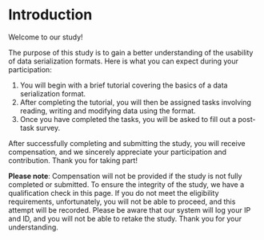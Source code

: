 # Introduction

Welcome to our study!

The purpose of this study is to gain a better understanding of the usability of data serialization formats. Here is what you can expect during your participation:

1. You will begin with a brief tutorial covering the basics of a data serialization format.
2. After completing the tutorial, you will then be assigned tasks involving reading, writing and modifying data using the format.
3. Once you have completed the tasks, you will be asked to fill out a post-task survey.

After successfully completing and submitting the study, you will receive compensation, and we sincerely appreciate your participation and contribution. Thank you for taking part!

**Please note**: Compensation will not be provided if the study is not fully completed or submitted. To ensure the integrity of the study, we have a qualification check in this page. If you do not meet the eligibility requirements, unfortunately, you will not be able to proceed, and this attempt will be recorded. Please be aware that our system will log your IP and ID, and you will not be able to retake the study. Thank you for your understanding.